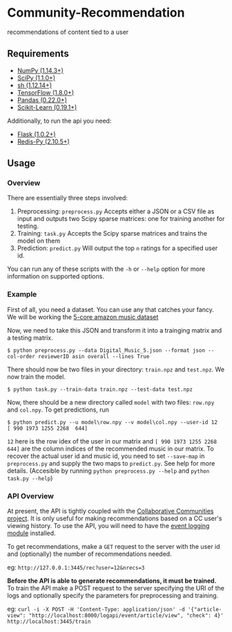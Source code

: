 # Community-Recommendation
recommendations of content tied to a user

## Requirements 
* [NumPy (1.14.3+)](http://www.numpy.org/)
* [SciPy (1.1.0+)](https://www.scipy.org/)
* [sh (1.12.14+)](https://amoffat.github.io/sh/)
* [TensorFlow (1.8.0+)](https://www.tensorflow.org/)
* [Pandas (0.22.0+)](https://pandas.pydata.org/)
* [Scikit-Learn (0.19.1+)](http://scikit-learn.org/stable/index.html)

Additionally, to run the api you need:

* [Flask (1.0.2+)](http://flask.pocoo.org/)
* [Redis-Py (2.10.5+)](https://redislabs.com/lp/python-redis/)

## Usage

### Overview

There are essentially three steps involved:

1. Preprocessing: `preprocess.py`  Accepts either a JSON or a CSV file as input and outputs two Scipy sparse matrices: one for training another for testing.
2. Training: `task.py` Accepts the Scipy sparse matrices and trains the model on them
3. Prediction: `predict.py`  Will output the top `n` ratings for a specified user id.

You can run any of these scripts with the `-h` or `--help` option for more information on supported options.

### Example

First of all, you need a dataset. You can use any that catches your fancy. We will be working the [5-core amazon music dataset](http://jmcauley.ucsd.edu/data/amazon/)

Now, we need to take this JSON and transform it into a trainging matrix and a testing matrix. 

```console
$ python preprocess.py --data Digital_Music_5.json --format json --col-order reviewerID asin overall --lines True
```

There should now be two files in your directory: `train.npz` and `test.npz`. We now train the model.

```console
$ python task.py --train-data train.npz --test-data test.npz
```

Now, there should be a new directory called `model` with two files: `row.npy` and `col.npy`. To get predictions, run

```console
$ python predict.py --u model\row.npy --v model\col.npy --user-id 12
[ 990 1973 1255 2268  644]
```
`12` here is the row idex of the user in our matrix and `[ 990 1973 1255 2268  644]` are the column indices of the recommended music in our matrix. To recover the actual user id and music id, you need to set `--save-map` in `preprocess.py` and supply the two maps to `predict.py`. See help for more details. (Accesible by running `python preprocess.py --help` and `python task.py --help`)


### API Overview
At present, the API is tightly coupled with the [Collaborative Communities project](https://github.com/fresearchgroup/Collaboration-System). It is only useful for making recommendations based on a CC user's viewing history. To use the API, you will need to have the [event logging module](https://github.com/fresearchgroup/Collaboration-System/tree/eventlogs) installed.

To get recommendations, make a `GET` request to the server with the user id and (optionally) the number of recommendations needed.

eg: `http://127.0.0.1:3445/rec?user=12&nrecs=3`

**Before the API is able to generate recommendations, it must be trained.** To train the API make a POST request to the server specifying the URI of the logs and optionally specify the parameters for preprocessing and training.

eg: `curl -i -X POST -H 'Content-Type: application/json' -d '{"article-view": "http://localhost:8000/logapi/event/article/view", "check": 4}' http://localhost:3445/train`
